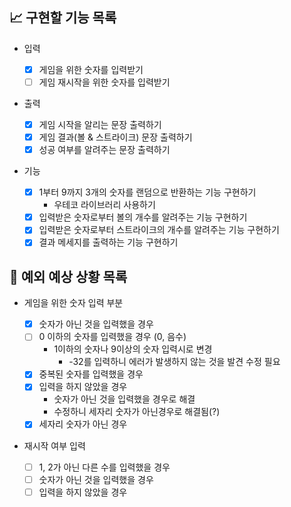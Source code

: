 ## 📈 구현할 기능 목록

- 입력

  - [x] 게임을 위한 숫자를 입력받기
  - [ ] 게임 재시작을 위한 숫자를 입력받기

- 출력

  - [x] 게임 시작을 알리는 문장 출력하기
  - [x] 게임 결과(볼 & 스트라이크) 문장 출력하기
  - [x] 성공 여부를 알려주는 문장 출력하기

- 기능

  - [x] 1부터 9까지 3개의 숫자를 랜덤으로 반환하는 기능 구현하기
    - 우테코 라이브러리 사용하기
  - [x] 입력받은 숫자로부터 볼의 개수를 알려주는 기능 구현하기
  - [x] 입력받은 숫자로부터 스트라이크의 개수를 알려주는 기능 구현하기
  - [x] 결과 메세지를 출력하는 기능 구현하기

## 🎯 예외 예상 상황 목록

- 게임을 위한 숫자 입력 부분

  - [x] 숫자가 아닌 것을 입력했을 경우
  - [ ] 0 이하의 숫자를 입력했을 경우 (0, 음수)
    - 1이하의 숫자나 9이상의 숫자 입력시로 변경
      - -32를 입력하니 에러가 발생하지 않는 것을 발견 수정 필요
  - [x] 중복된 숫자를 입력했을 경우
  - [x] 입력을 하지 않았을 경우
    - 숫자가 아닌 것을 입력했을 경우로 해결
    - 수정하니 세자리 숫자가 아닌경우로 해결됨(?)
  - [x] 세자리 숫자가 아닌 경우

- 재시작 여부 입력
  - [ ] 1, 2가 아닌 다른 수를 입력했을 경우
  - [ ] 숫자가 아닌 것을 입력했을 경우
  - [ ] 입력을 하지 않았을 경우
